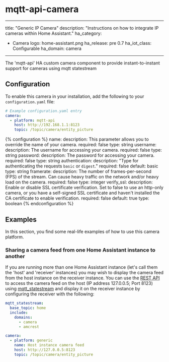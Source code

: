 # mqtt-api-camera
---
title: "Generic IP Camera"
description: "Instructions on how to integrate IP cameras within Home Assistant."
ha_category:
  - Camera
logo: home-assistant.png
ha_release: pre 0.7
ha_iot_class: Configurable
ha_domain: camera
---
The 'mqtt-api' HA custom camera component to provide instant-to-instant support for cameras using mqtt statestream

## Configuration

To enable this camera in your installation, add the following to your `configuration.yaml` file:

```yaml
# Example configuration.yaml entry
camera:
  - platform: mqtt-api
    host: http://192.168.1.1:8123
    topic: /topic/camera/entity_picture
```

{% configuration %}
name:
  description: This parameter allows you to override the name of your camera.
  required: false
  type: string
username:
  description: The username for accessing your camera.
  required: false
  type: string
password:
  description: The password for accessing your camera.
  required: false
  type: string
authentication:
  description: "Type for authenticating the requests `basic` or `digest`."
  required: false
  default: basic
  type: string
framerate:
  description: The number of frames-per-second (FPS) of the stream. Can cause heavy traffic on the network and/or heavy load on the camera.
  required: false
  type: integer
verify_ssl:
  description: Enable or disable SSL certificate verification. Set to false to use an http-only camera, or you have a self-signed SSL certificate and haven't installed the CA certificate to enable verification.
  required: false
  default: true
  type: boolean
{% endconfiguration %}

## Examples

In this section, you find some real-life examples of how to use this camera platform.

### Sharing a camera feed from one Home Assistant instance to another

If you are running more than one Home Assistant instance (let's call them the 'host' and 'receiver' instances) you may wish to display the camera feed from the host instance on the receiver instance. You can use the [REST API](https://developers.home-assistant.io/docs/api/rest/#get-apicamera_proxycameraentity_id) to access the camera feed on the host (IP address 127.0.0.5; Port 8123) using [mqtt_statestream](https://www.home-assistant.io/integrations/mqtt_statestream/) and display it on the receiver instance by configuring the receiver with the following:

```yaml
mqtt_statestream:
  base_topic: home
  include:
    domains:
      - camera
      - amcrest

camera:
  - platform: generic
    name: Host instance camera feed
    host: http://127.0.0.5:8123
    topic: /topic/camera/entity_picture
```
